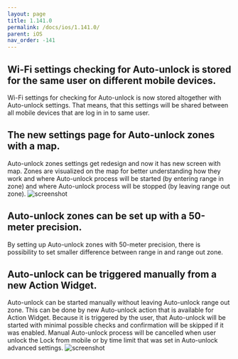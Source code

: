 ```yaml
---
layout: page
title: 1.141.0
permalink: /docs/ios/1.141.0/
parent: iOS
nav_order: -141
---
```


## Wi-Fi settings checking for Auto-unlock is stored for the same user on different mobile devices.
Wi-Fi settings for checking for Auto-unlock is now stored altogether with Auto-unlock settings. That means, that this settings will be shared between all mobile devices that are log in in to same user.

## The new settings page for Auto-unlock zones with a map.
Auto-unlock zones settings get redesign and now it has new screen with map. Zones are visualized on the map for better understanding how they work and where Auto-unlock process will be started (by entering range in zone) and where Auto-unlock process will be stopped (by leaving range out zone).
![screenshot](/tedee-release-notes/docs/ios/assets/1.141.0-auto-unlock-zones-map.png)

## Auto-unlock zones can be set up with a 50-meter precision.
By setting up Auto-unlock zones with 50-meter precision, there is possibility to set smaller difference between range in and range out zone.

## Auto-unlock can be triggered manually from a new Action Widget.
Auto-unlock can be started manually without leaving Auto-unlock range out zone. This can be done by new Auto-unlock action that is available for Action Widget. Because it is triggered by the user, that Auto-unlock will be started with minimal possible checks and confirmation will be skipped if it was enabled. Manual Auto-unlock process will be cancelled when user unlock the Lock from mobile or by time limit that was set in Auto-unlock advanced settings.
![screenshot](/tedee-release-notes/docs/ios/assets/1.141.0-manual-auto-unlock.png)